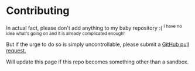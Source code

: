 # Contributing 

In actual fact, please don't add anything to my baby repository :( <sup>I have no idea what's going on and it is already complicated enough!</sup>

But if the urge to do so is simply uncontrollable, please submit a [GitHub pull request.](https://docs.github.com/en/pull-requests/collaborating-with-pull-requests/proposing-changes-to-your-work-with-pull-requests/about-pull-requests)

Will update this page if this repo becomes something other than a sandbox. 
